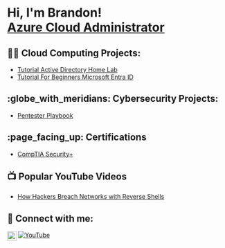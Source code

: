 <h1>Hi, I'm Brandon! <br/><a href="https://www.linkedin.com/in/brandonjdotson/">Azure Cloud Administrator</a> </h1>

<h2>👨‍💻 Cloud Computing Projects:</h2>

- [Tutorial Active Directory Home Lab](https://github.com/Bdotsoncloudadmin/ActiveDirectoryLab)
- [Tutorial For Beginners Microsoft Entra ID](https://youtube.com/playlist?list=PLQlo7TrrN3xd6DlPSqV19e7-CctR263Sr&feature=shared)


<h2> :globe_with_meridians: Cybersecurity Projects:</h2>

- [Pentester Playbook](https://github.com/Bdotsoncloudadmin/PentestPlaybook)

<h2>:page_facing_up: Certifications</h2>

- [CompTIA Security+](https://www.credly.com/badges/4247b118-0cc0-4c9c-9590-b85c4542ef2e/public_url) 

<h2>📺 Popular YouTube Videos</h2>

- [How Hackers Breach Networks with Reverse Shells](https://www.youtube.com/watch?v=3TjUqLLcAHo)
  
<h2> 🤳 Connect with me:</h2>


[<img align="left" alt="JoshMadakor | LinkedIn" width="22px" src="https://cdn.jsdelivr.net/npm/simple-icons@v3/icons/linkedin.svg" />][linkedin]



[linkedin]: https://www.linkedin.com/in/brandonjdotson/ 
[![YouTube](https://img.shields.io/badge/YouTube-red?style=for-the-badge&logo=youtube)](https://www.youtube.com/channel/UC0qm9Wta6KJvvmuHQwkHrTQ)

<!--
**joshmadakor1/joshmadakor1** is a ✨ _special_ ✨ repository because its `README.md` (this file) appears on your GitHub profile.

Here are some ideas to get you started:

- 🔭 I’m currently working on ...
- 🌱 I’m currently learning ...
- 👯 I’m looking to collaborate on ...
- 🤔 I’m looking for help with ...
- 💬 Ask me about ...
- 📫 How to reach me: ...
- 😄 Pronouns: ...
- ⚡ Fun fact: ...
-->
